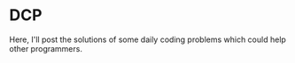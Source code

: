 # DCP

Here, I'll post the solutions of some daily coding problems which could help other programmers.

